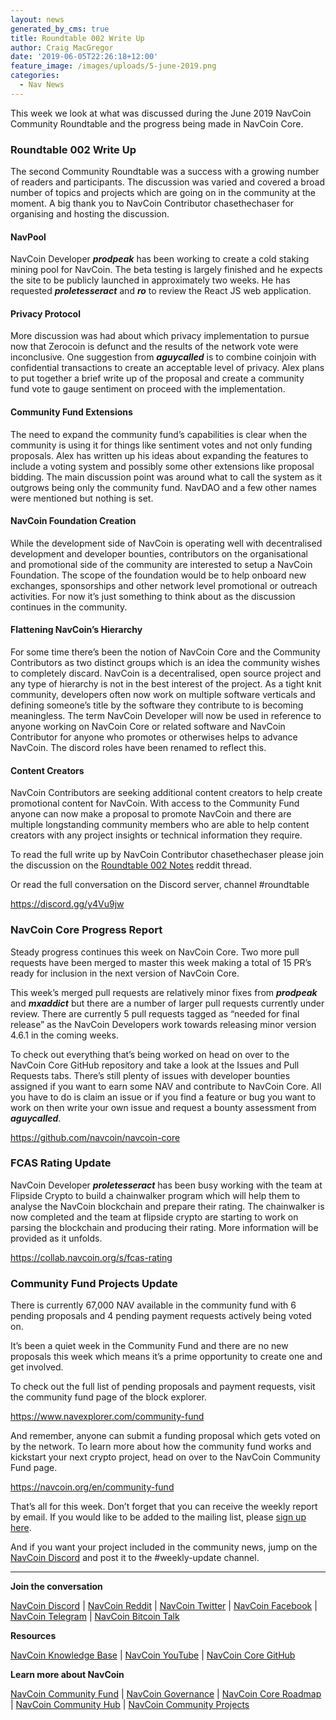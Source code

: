 ```yaml
---
layout: news
generated_by_cms: true
title: Roundtable 002 Write Up
author: Craig MacGregor
date: '2019-06-05T22:26:18+12:00'
feature_image: /images/uploads/5-june-2019.png
categories:
  - Nav News
---
```

This week we look at what was discussed during the June 2019 NavCoin Community Roundtable and the progress being made in NavCoin Core.
<!--more-->

### Roundtable 002 Write Up

The second Community Roundtable was a success with a growing number of readers and participants. The discussion was varied and covered a broad number of topics and projects which are going on in the community at the moment. A big thank you to NavCoin Contributor chasethechaser for organising and hosting the discussion.

#### NavPool

NavCoin Developer _**prodpeak**_ has been working to create a cold staking mining pool for NavCoin. The beta testing is largely finished and he expects the site to be publicly launched in approximately two weeks. He has requested _**proletesseract**_ and _**ro**_ to review the React JS web application.

#### Privacy Protocol

More discussion was had about which privacy implementation to pursue now that Zerocoin is defunct and the results of the network vote were inconclusive. One suggestion from _**aguycalled**_ is to combine coinjoin with confidential transactions to create an acceptable level of privacy. Alex plans to put together a brief write up of the proposal and create a community fund vote to gauge sentiment on proceed with the implementation.

#### Community Fund Extensions

The need to expand the community fund’s capabilities is clear when the community is using it for things like sentiment votes and not only funding proposals. Alex has written up his ideas about expanding the features to include a voting system and possibly some other extensions like proposal bidding. The main discussion point was around what to call the system as it outgrows being only the community fund. NavDAO and a few other names were mentioned but nothing is set.

#### NavCoin Foundation Creation

While the development side of NavCoin is operating well with decentralised development and developer bounties, contributors on the organisational and promotional side of the community are interested to setup a NavCoin Foundation. The scope of the foundation would be to help onboard new exchanges, sponsorships and other network level promotional or outreach activities. For now it’s just something to think about as the discussion continues in the community.

#### Flattening NavCoin’s Hierarchy

For some time there’s been the notion of NavCoin Core and the Community Contributors as two distinct groups which is an idea the community wishes to completely discard. NavCoin is a decentralised, open source project and any type of hierarchy is not in the best interest of the project. As a tight knit community, developers often now work on multiple software verticals and defining someone’s title by the software they contribute to is becoming meaningless. The term NavCoin Developer will now be used in reference to anyone working on NavCoin Core or related software and NavCoin Contributor for anyone who promotes or otherwises helps to advance NavCoin. The discord roles have been renamed to reflect this.

#### Content Creators

NavCoin Contributors are seeking additional content creators to help create promotional content for NavCoin. With access to the Community Fund anyone can now make a proposal to promote NavCoin and there are multiple longstanding community members who are able to help content creators with any project insights or technical information they require.

To read the full write up by NavCoin Contributor chasethechaser please join the discussion on the [Roundtable 002 Notes](https://www.reddit.com/r/NavCoin/comments/bwtyi9/roundtable_002_notes/) reddit thread.

Or read the full conversation on the Discord server, channel #roundtable

<https://discord.gg/y4Vu9jw>

### NavCoin Core Progress Report

Steady progress continues this week on NavCoin Core. Two more pull requests have been merged to master this week making a total of 15 PR’s ready for inclusion in the next version of NavCoin Core.

This week’s merged pull requests are relatively minor fixes from _**prodpeak**_ and _**mxaddict**_ but there are a number of larger pull requests currently under review. There are currently 5 pull requests tagged as “needed for final release” as the NavCoin Developers work towards releasing minor version 4.6.1 in the coming weeks.

To check out everything that’s being worked on head on over to the NavCoin Core GitHub repository and take a look at the Issues and Pull Requests tabs. There’s still plenty of issues with developer bounties assigned if you want to earn some NAV and contribute to NavCoin Core. All you have to do is claim an issue or if you find a feature or bug you want to work on then write your own issue and request a bounty assessment from _**aguycalled**_.

<https://github.com/navcoin/navcoin-core>

### FCAS Rating Update

NavCoin Developer _**proletesseract**_ has been busy working with the team at Flipside Crypto to build a chainwalker program which will help them to analyse the NavCoin blockchain and prepare their rating. The chainwalker is now completed and the team at flipside crypto are starting to work on parsing the blockchain and producing their rating. More information will be provided as it unfolds.

<https://collab.navcoin.org/s/fcas-rating>

### Community Fund Projects Update

There is currently 67,000 NAV available in the community fund with 6 pending proposals and 4 pending payment requests actively being voted on.

It’s been a quiet week in the Community Fund and there are no new proposals this week which means it’s a prime opportunity to create one and get involved.

To check out the full list of pending proposals and payment requests, visit the community fund page of the block explorer.

<https://www.navexplorer.com/community-fund>

And remember, anyone can submit a funding proposal which gets voted on by the network. To learn more about how the community fund works and kickstart your next crypto project, head on over to the NavCoin Community Fund page.

<https://navcoin.org/en/community-fund>

That’s all for this week. Don’t forget that you can receive the weekly report by email. If you would like to be added to the mailing list, please [sign up here](http://eepurl.com/cGq92z). 

And if you want your project included in the community news, jump on the [NavCoin Discord](https://discord.gg/y4Vu9jw) and post it to the #weekly-update channel.

- - -

**Join the conversation**

[NavCoin&nbsp;Discord](https://discord.gg/y4Vu9jw) | [NavCoin&nbsp;Reddit](https://www.reddit.com/r/NavCoin) | [NavCoin&nbsp;Twitter](https://twitter.com/NavCoin) | [NavCoin&nbsp;Facebook](https://www.facebook.com/NavCoin/) | [NavCoin&nbsp;Telegram](https://t.me/navcoin) | [NavCoin&nbsp;Bitcoin&nbsp;Talk](https://bitcointalk.org/index.php?topic=679791)

**Resources**

[NavCoin&nbsp;Knowledge&nbsp;Base](https://info.navcoin.org) | [NavCoin&nbsp;YouTube](https://www.youtube.com/NavCoinCore) | [NavCoin&nbsp;Core&nbsp;GitHub](https://github.com/navcoin/navcoin-core)

**Learn more about NavCoin**

[NavCoin&nbsp;Community&nbsp;Fund](https://navcoin.org/en/community-fund) | [NavCoin&nbsp;Governance](https://navcoin.org/en/governance) | [NavCoin&nbsp;Core&nbsp;Roadmap](https://navcoin.org/en/roadmap) | [NavCoin Community&nbsp;Hub](https://navhub.org) | [NavCoin&nbsp;Community&nbsp;Projects](https://navhub.org/projects)
